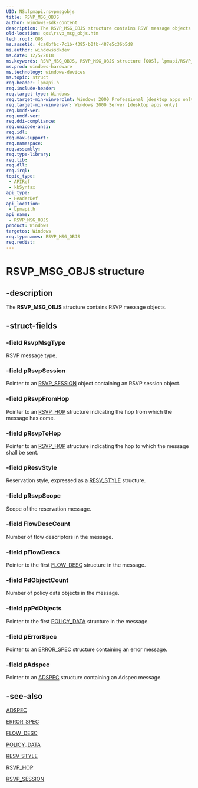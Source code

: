 ```yaml
---
UID: NS:lpmapi.rsvpmsgobjs
title: RSVP_MSG_OBJS
author: windows-sdk-content
description: The RSVP_MSG_OBJS structure contains RSVP message objects.
old-location: qos\rsvp_msg_objs.htm
tech.root: QOS
ms.assetid: 4ca0bfbc-7c1b-4395-b0fb-487e5c36b5d8
ms.author: windowssdkdev
ms.date: 12/5/2018
ms.keywords: RSVP_MSG_OBJS, RSVP_MSG_OBJS structure [QOS], lpmapi/RSVP_MSG_OBJS, qos.rsvp_msg_objs
ms.prod: windows-hardware
ms.technology: windows-devices
ms.topic: struct
req.header: lpmapi.h
req.include-header: 
req.target-type: Windows
req.target-min-winverclnt: Windows 2000 Professional [desktop apps only]
req.target-min-winversvr: Windows 2000 Server [desktop apps only]
req.kmdf-ver: 
req.umdf-ver: 
req.ddi-compliance: 
req.unicode-ansi: 
req.idl: 
req.max-support: 
req.namespace: 
req.assembly: 
req.type-library: 
req.lib: 
req.dll: 
req.irql: 
topic_type:
 - APIRef
 - kbSyntax
api_type:
 - HeaderDef
api_location:
 - Lpmapi.h
api_name:
 - RSVP_MSG_OBJS
product: Windows
targetos: Windows
req.typenames: RSVP_MSG_OBJS
req.redist: 
---
```


# RSVP_MSG_OBJS structure


## -description


The 
<b>RSVP_MSG_OBJS</b> structure contains RSVP message objects.


## -struct-fields




### -field RsvpMsgType

RSVP message type.


### -field pRsvpSession

Pointer to an <a href="https://msdn.microsoft.com/d6674de9-7d79-40f2-ae45-4410408ba047">RSVP_SESSION</a> object containing an RSVP session object.


### -field pRsvpFromHop

Pointer to an <a href="https://msdn.microsoft.com/4b23bc0e-ccea-4161-93fa-b136099e88bd">RSVP_HOP</a> structure indicating the hop from which the message has come.


### -field pRsvpToHop

Pointer to an <a href="https://msdn.microsoft.com/4b23bc0e-ccea-4161-93fa-b136099e88bd">RSVP_HOP</a> structure indicating the hop to which the message shall be sent.


### -field pResvStyle

Reservation style, expressed as a <a href="https://msdn.microsoft.com/facc4217-1e6f-44af-bc04-84993f2dfeec">RESV_STYLE</a> structure.


### -field pRsvpScope

Scope of the reservation message.


### -field FlowDescCount

Number of flow descriptors in the message.


### -field pFlowDescs

Pointer to the first <a href="https://msdn.microsoft.com/11ecd7ac-13c4-4f55-9700-105153b4fead">FLOW_DESC</a> structure in the message.


### -field PdObjectCount

Number of policy data objects in the message.


### -field ppPdObjects

Pointer to the first <a href="https://msdn.microsoft.com/0e91b77c-e4dd-4e23-8af6-bf549168cfc5">POLICY_DATA</a> structure in the message.


### -field pErrorSpec

Pointer to an <a href="https://msdn.microsoft.com/4d20cbb8-c29a-4c0c-bf06-532144da3e33">ERROR_SPEC</a> structure containing an error message.


### -field pAdspec

Pointer to an <a href="https://msdn.microsoft.com/c5be3864-0f21-4fa5-99f8-dee9ad2b7286">ADSPEC</a> structure containing an Adspec message.


## -see-also




<a href="https://msdn.microsoft.com/c5be3864-0f21-4fa5-99f8-dee9ad2b7286">ADSPEC</a>



<a href="https://msdn.microsoft.com/4d20cbb8-c29a-4c0c-bf06-532144da3e33">ERROR_SPEC</a>



<a href="https://msdn.microsoft.com/11ecd7ac-13c4-4f55-9700-105153b4fead">FLOW_DESC</a>



<a href="https://msdn.microsoft.com/0e91b77c-e4dd-4e23-8af6-bf549168cfc5">POLICY_DATA</a>



<a href="https://msdn.microsoft.com/facc4217-1e6f-44af-bc04-84993f2dfeec">RESV_STYLE</a>



<a href="https://msdn.microsoft.com/4b23bc0e-ccea-4161-93fa-b136099e88bd">RSVP_HOP</a>



<a href="https://msdn.microsoft.com/d6674de9-7d79-40f2-ae45-4410408ba047">RSVP_SESSION</a>
 

 

